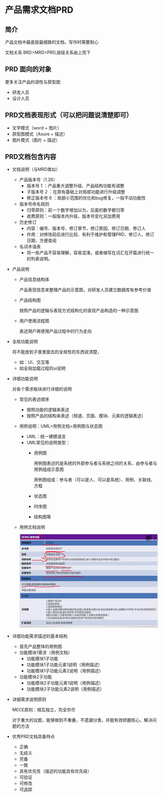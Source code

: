 # 产品需求文档PRD
## 简介
产品文档中最底层最细致的文档，写作时需要耐心

文档关系 BRD>MRD>PRD,层级关系由上而下
## PRD 面向的对象
更多关注产品的调性与原型图

- 研发人员
- 设计人员

## PRD文档表现形式（可以把问题说清楚即可）
- 文字模式（word + 图片）
- 原型图模式（Axure + 描述）
- 图片模式（图片 + 描述）

## PRD文档包含内容
- 文档说明（与MRD类似）
	- 产品版本号（1.26）
		- 版本号 1 ：产品重大调整升级、产品结构功能有调整
		- 子版本号 2 ：在原有基础上对局部功能进行升级调整
		- 修正版本号 6 ：局部小范围的优化和bug修复，一般不动功能性
	- 版本号命名规则
		- 归零原则：前一个数字增加以为，后面的数字都归零
		- 收费原则：一般版本内升级，版本号变化另加费用
	- 历史修订
		- 内容：编号、版本号、修订章节、修订原因、修订日期、修订人
		- 作用：对修改前后进行比较、有利于维护和管理PRD、修订人、修订日期、方便查阅
	- 名词术语表
		- 将一些产品不容易理解，容易混淆，或者缩写在词汇在开篇进行统一的列表说明。
- 产品说明
	- 产品信息结构体

		产品表现信息来整理产品的示意图，对研发人员建立数据库有参考价值
	- 产品结构图

		按照产品的逻辑与表现方式结构化的表现产品构造的一种示意图
	- 用户使用流程图

		表述用户再使用产品过程中的行为走向
- 全局功能说明

	将不能放到子类里面去的全局性的东西说清楚，
	
	- 如：UI、交互等
	- 如全局加载过程的ui说明
- 详细功能说明

	对各个需求板块进行详细的说明

	- 常见的表述顺序
		- 按照功能的逻辑来表述
		- 按照产品的结构来表述（频道、页面、模块、元素的逻辑表述）
	- 用例说明：UML>用例文档>用例图与状态图
		- UML：统一建模语言
		- UML常见的说明类型：
			- 用例图
	
				用例图表述的是系统的外部参与者与系统之间的关系，由参与者与用例组成示意图
	
				用例图组成：参与者（可以是人、可以是系统）、用例、关联线、方框
			- 状态图
			- 时序图
			- 结构图等
	- 用例文档说明

		![](./pic/prd1.png)
- 详细功能需求描述的基本结构
	- 首先产品整体的用例图
	- 功能模块1需求（用例文档）
		- 功能模块1子功能
		- 功能模块1子功能元素1说明（用例描述）
		- 功能模块1子功能元素2说明（用例描述）
	- 功能模块2子功能
		- 功能模块2子功能元素1说明（用例描述）
		- 功能模块2子功能元素2说明（用例描述）
- 详细需求说明原则

	MECE原则：相互独立，完全穷尽

	对于重大的议题，能够做到不重叠，不遗漏分类，并能有效把握核心，解决问题的方法
- 优秀PRD文档具备特点
	- 正确
	- 无歧义
	- 完备
	- 一致
	- 具有优先性（描述的功能具有优先级）
	- 可验证
	- 可修改
	- 可追踪

